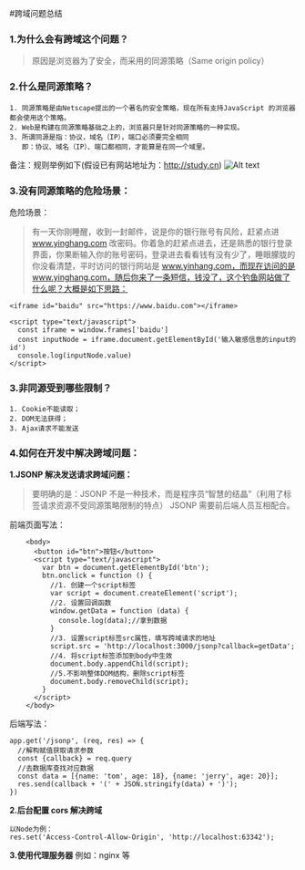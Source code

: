 #跨域问题总结

### 1.为什么会有跨域这个问题？

> 原因是浏览器为了安全，而采用的同源策略（Same origin policy）

### 2.什么是同源策略？

    1. 同源策略是由Netscape提出的一个著名的安全策略，现在所有支持JavaScript 的浏览器都会使用这个策略。
    2. Web是构建在同源策略基础之上的，浏览器只是针对同源策略的一种实现。
    3. 所谓同源是指：协议，域名（IP），端口必须要完全相同
       即：协议、域名（IP）、端口都相同，才能算是在同一个域里。

备注：规则举例如下(假设已有网站地址为：http://study.cn)
![Alt text](https://s2.ax1x.com/2019/01/26/knAIit.png)

### 3.没有同源策略的危险场景：

危险场景：

> 有一天你刚睡醒，收到一封邮件，说是你的银行账号有风险，赶紧点进 www.yinghang.com 改密码。你着急的赶紧点进去，还是熟悉的银行登录界面，你果断输入你的账号密码，登录进去看看钱有没有少了，睡眼朦胧的你没看清楚，平时访问的银行网站是 www.yinhang.com，而现在访问的是 www.yinghang.com，随后你来了一条短信，钱没了，这个钓鱼网站做了什么呢？大概是如下思路：

    <iframe id="baidu" src="https://www.baidu.com"></iframe>

    <script type="text/javascript">
      const iframe = window.frames['baidu']
      const inputNode = iframe.document.getElementById('输入敏感信息的input的id')
      console.log(inputNode.value)
    </script>

### 3.非同源受到哪些限制？

    1. Cookie不能读取；
    2. DOM无法获得；
    3. Ajax请求不能发送

### 4.如何在开发中解决跨域问题：

**1.JSONP 解决发送请求跨域问题：**

> 要明确的是：JSONP 不是一种技术，而是程序员“智慧的结晶”（利用了标签请求资源不受同源策略限制的特点）
> JSONP 需要前后端人员互相配合。

前端页面写法：

    	<body>
    	  <button id="btn">按钮</button>
    	  <script type="text/javascript">
    	    var btn = document.getElementById('btn');
    	    btn.onclick = function () {
    	      //1. 创建一个script标签
    	      var script = document.createElement('script');
    	      //2. 设置回调函数
    	      window.getData = function (data) {
    	        console.log(data);//拿到数据
    	      }
    	      //3. 设置script标签src属性，填写跨域请求的地址
    	      script.src = 'http://localhost:3000/jsonp?callback=getData';
    	      //4. 将script标签添加到body中生效
    	      document.body.appendChild(script);
    	      //5.不影响整体DOM结构，删除script标签
    	      document.body.removeChild(script);
    	    }
    	  </script>
    	</body>

后端写法：

    app.get('/jsonp', (req, res) => {
      //解构赋值获取请求参数
      const {callback} = req.query
      //去数据库查找对应数据
      const data = [{name: 'tom', age: 18}, {name: 'jerry', age: 20}];
      res.send(callback + '(' + JSON.stringify(data) + ')');
    })

**2.后台配置 cors 解决跨域**

    以Node为例：
    res.set('Access-Control-Allow-Origin', 'http://localhost:63342');

**3.使用代理服务器**
例如：nginx 等
